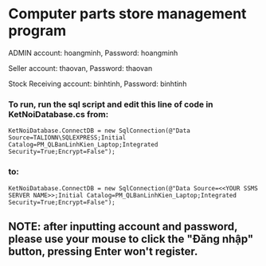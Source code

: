 # Computer parts store management program

ADMIN account: hoangminh, Password: hoangminh

Seller account: thaovan, Password: thaovan

Stock Receiving account: binhtinh, Password: binhtinh

### To run, run the sql script and edit this line of code in KetNoiDatabase.cs from:

``` KetNoiDatabase.ConnectDB = new SqlConnection(@"Data Source=TALIONN\SQLEXPRESS;Initial Catalog=PM_QLBanLinhKien_Laptop;Integrated Security=True;Encrypt=False"); ```

### to:

``` KetNoiDatabase.ConnectDB = new SqlConnection(@"Data Source=<<YOUR SSMS SERVER NAME>>;Initial Catalog=PM_QLBanLinhKien_Laptop;Integrated Security=True;Encrypt=False"); ```

## NOTE: after inputting account and password, please use your mouse to click the "Đăng nhập" button, pressing Enter won't register.
